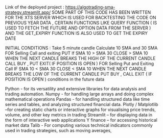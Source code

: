 Link of the deployed project : https://algotrading-sma-strategy.streamlit.app/
SOME PART OF THIS CODE HAS BEEN WRITTEN FOR THE XTS SERVER WHICH IS USED FOR BACKTESTING THE CODE ON PREVIOUS YEAR DATA , CERTAIN FUNCTIONS LIKE QUERY FUNCTION ( IS USED TO FETCH THE FUTURE AND OPTION DATA FROM THE SERVER ) AND THE GET_EXPIRY FUNCTION IS ALSO USED TO GET THE EXPIRY DATE

INITIAL CONDITIONS :
Take 5 minute candle 
Calculate 10 SMA and 30 SMA
     FOR Selling Call and exiting PUT
If SMA 10 > SMA 30 
CLOSE > SMA 10 
WHEN THE NEXT CANDLE BREAKS THE HIGH OF THE  CURRENT CANDLE 
CALL BUY , PUT EXIT( IF POSITION IS OPEN )
      FOR Selling Put and Exiting Call
IF SMA 10 < SMA 30 
CLOSE < SMA 10 
WHEN THE NEXT CANDLE BREAKS THE LOW OF THE  CURRENT CANDLE
PUT BUY , CALL EXIT ( IF POSITION IS OPEN ) conditions in the future data 

Python - for its versatility and extensive libraries for data analysis and trading automation.
Numpy - for handling large arrays and doing complex mathematical operations
Pandas - for handling structured data like time series and tables, and analyzing structured financial data.
Plotly / Matplotlib –for creating static charts or interactive graphs for visualising price trends, volume, and other key metrics in trading
Streamlit – for displaying data in the form of interactive web applications
Y finance – for accessing historical market data 
Talib - For computing various technical indicators commonly used in trading strategies, such as moving averages,
